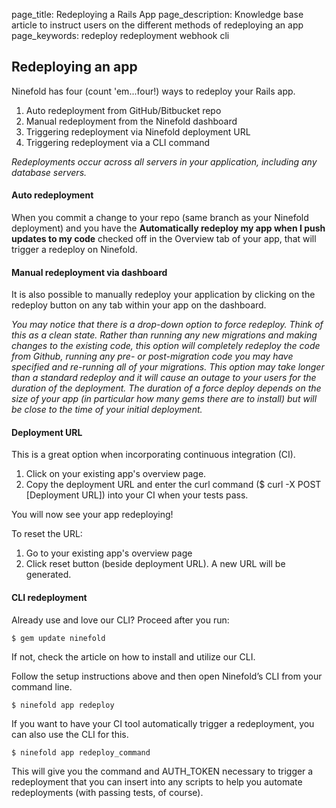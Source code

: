 page_title: Redeploying a Rails App
page_description: Knowledge base article to instruct users on the different methods of redeploying an app
page_keywords: redeploy redeployment webhook cli 

## Redeploying an app

Ninefold has four (count 'em...four!) ways to redeploy your Rails app.

1. Auto redeployment from GitHub/Bitbucket repo
2. Manual redeployment from the Ninefold dashboard
3. Triggering redeployment via Ninefold deployment URL
4. Triggering redeployment via a CLI command

_Redeployments occur across all servers in your application, including any database servers._

#### Auto redeployment

When you commit a change to your repo (same branch as your Ninefold deployment) and you have the __Automatically redeploy my app when I push updates to my code__ checked off in the Overview tab of your app, that will trigger a redeploy on Ninefold. 

#### Manual redeployment via dashboard 

It is also possible to manually redeploy your application by clicking on the redeploy button on any tab within your app on the dashboard. 

_You may notice that there is a drop-down option to force redeploy. Think of this as a clean state.  Rather than running any new migrations and making changes to the existing code, this option will completely redeploy the code from Github, running any pre- or post-migration code you may have specified and re-running all of your migrations.  This option may take longer than a standard redeploy and it will cause an outage to your users for the duration of the deployment. The duration of a force deploy depends on the size of your app (in particular how many gems there are to install) but will be close to the time of your initial deployment._

#### Deployment URL

This is a great option when incorporating continuous integration (CI).

1. Click on your existing app's overview page.
2. Copy the deployment URL and enter the curl command ($ curl -X POST [Deployment URL]) into your CI when your tests pass.

You will now see your app redeploying!

To reset the URL:

1. Go to your existing app's overview page
2. Click reset button (beside deployment URL). A new URL will be generated.

#### CLI redeployment

Already use and love our CLI? Proceed after you run:

	$ gem update ninefold

If not, check the article on how to install and utilize our CLI.

Follow the setup instructions above and then open Ninefold’s CLI from your command line.

	$ ninefold app redeploy

If you want to have your CI tool automatically trigger a redeployment, you can also use the CLI for this.  

	$ ninefold app redeploy_command

This will give you the command and AUTH_TOKEN necessary to trigger a redeployment that you can insert into any scripts to help you automate redeployments (with passing tests, of course).
